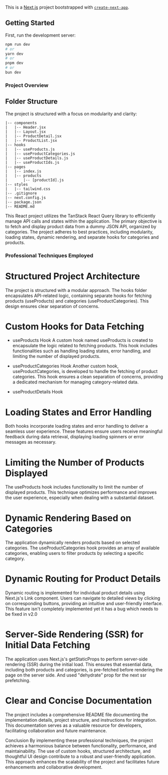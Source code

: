This is a [Next.js](https://nextjs.org/) project bootstrapped with [`create-next-app`](https://github.com/vercel/next.js/tree/canary/packages/create-next-app).

## Getting Started

First, run the development server:

```bash
npm run dev
# or
yarn dev
# or
pnpm dev
# or
bun dev
```

### Project Overview

## Folder Structure

The project is structured with a focus on modularity and clarity:

```
|-- components
|   |-- Header.jsx
|   |-- Layout.jsx
|   |-- ProductDetail.jsx
|   |-- ProductList.jsx
|-- hooks
|   |-- useProducts.js
|   |-- useProductCategories.js
|   |-- useProductDetails.js
|   |-- useProductIds.js
|-- pages
|   |-- index.js
|   |-- products
|       |-- [productId].js
|-- styles
|   |-- tailwind.css
|-- .gitignore
|-- next.config.js
|-- package.json
|-- README.md
```

This React project utilizes the TanStack React Query library to efficiently manage API calls and states within the application. The primary objective is to fetch and display product data from a dummy JSON API, organized by categories. The project adheres to best practices, including modularity, loading states, dynamic rendering, and separate hooks for categories and products.

### Professional Techniques Employed

# Structured Project Architecture
The project is structured with a modular approach. The hooks folder encapsulates API-related logic, containing separate hooks for fetching products (useProducts) and categories (useProductCategories). This design ensures clear separation of concerns.

# Custom Hooks for Data Fetching
- useProducts Hook
A custom hook named useProducts is created to encapsulate the logic related to fetching products. This hook includes functionalities such as handling loading states, error handling, and limiting the number of displayed products.

- useProductCategories Hook
Another custom hook, useProductCategories, is developed to handle the fetching of product categories. This hook ensures a clean separation of concerns, providing a dedicated mechanism for managing category-related data.

- useProductDetails Hook

# Loading States and Error Handling
Both hooks incorporate loading states and error handling to deliver a seamless user experience. These features ensure users receive meaningful feedback during data retrieval, displaying loading spinners or error messages as necessary.

# Limiting the Number of Products Displayed
The useProducts hook includes functionality to limit the number of displayed products. This technique optimizes performance and improves the user experience, especially when dealing with a substantial dataset.

# Dynamic Rendering Based on Categories
The application dynamically renders products based on selected categories. The useProductCategories hook provides an array of available categories, enabling users to filter products by selecting a specific category.

# Dynamic Routing for Product Details
Dynamic routing is implemented for individual product details using Next.js's Link component. Users can navigate to detailed views by clicking on corresponding buttons, providing an intuitive and user-friendly interface. This feature isn't completely implemented yet it has a bug which needs to be fixed in v2.0

# Server-Side Rendering (SSR) for Initial Data Fetching
The application uses Next.js's getStaticProps to perform server-side rendering (SSR) during the initial load. This ensures that essential data, including both products and categories, is pre-fetched before rendering the page on the server side. And used "dehydrate" prop for the next ssr prefetching.

# Clear and Concise Documentation
The project includes a comprehensive README file documenting the implementation details, project structure, and instructions for integration. This documentation serves as a valuable resource for developers, facilitating collaboration and future maintenance.

Conclusion
By implementing these professional techniques, the project achieves a harmonious balance between functionality, performance, and maintainability. The use of custom hooks, structured architecture, and thoughtful UI design contribute to a robust and user-friendly application. This approach enhances the scalability of the project and facilitates future enhancements and collaborative development.
